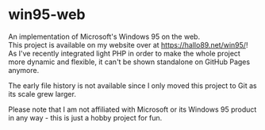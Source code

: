 # win95-web
An implementation of Microsoft's Windows 95 on the web.<br>
This project is available on my website over at https://hallo89.net/win95/! As I've recently integrated light PHP in order to make the whole project more dynamic and flexible, it can't be shown standalone on GitHub Pages anymore.

The early file history is not available since I only moved this project to Git as its scale grew larger.

Please note that I am not affiliated with Microsoft or its Windows 95 product in any way - this is just a hobby project for fun.
